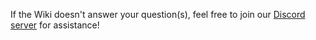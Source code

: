 If the Wiki doesn't answer your question(s), feel free to join our [Discord server](https://discord.gg/FfAz3eE) for assistance!